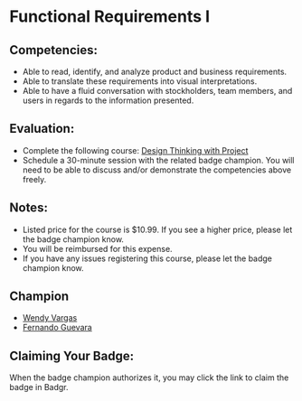 # Functional Requirements I

## Competencies:
* Able to read, identify, and analyze product and business requirements.
* Able to translate these requirements into visual interpretations.
* Able to have a fluid conversation with stockholders, team members, and users in regards to the information presented. 

## Evaluation:
* Complete the following course: [Design Thinking with Project](https://www.udemy.com/course/design-thinking-with-project/)
* Schedule a 30-minute session with the related badge champion. You will need to be able to discuss and/or demonstrate the competencies above freely.

## Notes: 
* Listed price for the course is $10.99. If you see a higher price, please let the badge champion know. 
* You will be reimbursed for this expense.
* If you have any issues registering this course, please let the badge champion know. 

## Champion

* [Wendy Vargas](mailto:wendy.vargas@acklenavenue.com)
* [Fernando Guevara](mailto:fernando@acklenavenue.com)

## Claiming Your Badge:
When the badge champion authorizes it, you may click the link to claim the badge in Badgr.
